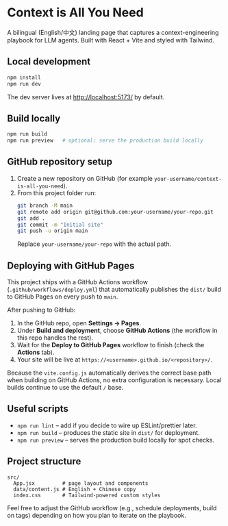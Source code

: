 # Context is All You Need

A bilingual (English/中文) landing page that captures a context-engineering playbook for LLM agents. Built with React + Vite and styled with Tailwind.

## Local development

```bash
npm install
npm run dev
```

The dev server lives at <http://localhost:5173/> by default.

## Build locally

```bash
npm run build
npm run preview   # optional: serve the production build locally
```

## GitHub repository setup

1. Create a new repository on GitHub (for example `your-username/context-is-all-you-need`).
2. From this project folder run:
   ```bash
   git branch -M main
   git remote add origin git@github.com:your-username/your-repo.git
   git add .
   git commit -m "Initial site"
   git push -u origin main
   ```
   Replace `your-username/your-repo` with the actual path.

## Deploying with GitHub Pages

This project ships with a GitHub Actions workflow (`.github/workflows/deploy.yml`) that automatically publishes the `dist/` build to GitHub Pages on every push to `main`.

After pushing to GitHub:

1. In the GitHub repo, open **Settings → Pages**.
2. Under **Build and deployment**, choose **GitHub Actions** (the workflow in this repo handles the rest).
3. Wait for the **Deploy to GitHub Pages** workflow to finish (check the **Actions** tab).
4. Your site will be live at `https://<username>.github.io/<repository>/`.

Because the `vite.config.js` automatically derives the correct base path when building on GitHub Actions, no extra configuration is necessary. Local builds continue to use the default `/` base.

## Useful scripts

- `npm run lint` – add if you decide to wire up ESLint/prettier later.
- `npm run build` – produces the static site in `dist/` for deployment.
- `npm run preview` – serves the production build locally for spot checks.

## Project structure

```
src/
  App.jsx         # page layout and components
  data/content.js # English + Chinese copy
  index.css       # Tailwind-powered custom styles
```

Feel free to adjust the GitHub workflow (e.g., schedule deployments, build on tags) depending on how you plan to iterate on the playbook.
